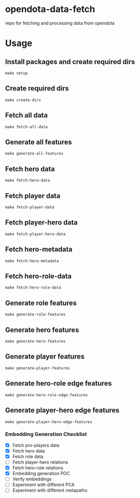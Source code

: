 # opendota-data-fetch
repo for fetching and processing data from opendota 

# Usage
## Install packages and create required dirs
```
make setup
```

## Create required dirs
```
make create-dirs
```

## Fetch all data
```
make fetch-all-data
```

## Generate all features
```
make generate-all-features
```

## Fetch hero data
```
make fetch-hero-data
```

## Fetch player data
```
make fetch-player-data
```

## Fetch player-hero data
```
make fetch-player-hero-data
```

## Fetch hero-metadata
```
make fetch-hero-metadata
```

## Fetch hero-role-data
```
make fetch-hero-role-data
```

## Generate role features
```
make generate-role-features
```

## Generate hero features
```
make generate-hero-features
```

## Generate player features
```
make generate-player-features
```

## Generate hero-role edge features
```
make generate-hero-role-edge-features
```

## Generate player-hero edge features
```
make generate-player-hero-edge-features
```


### Embedding Generation Checklist

- [x] Fetch pro-players data
- [x] Fetch hero data
- [x] Fetch role data
- [ ] Fetch player-hero relations
- [x] Fetch hero-role relations
- [x] Embedding generation POC
- [ ] Verify embeddings
- [ ] Experiment with different PCA
- [ ] Experiment with different metapaths
